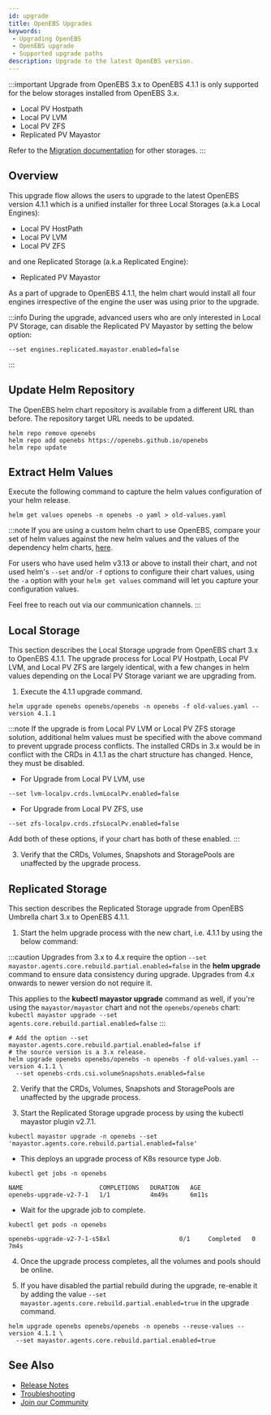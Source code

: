```yaml
---
id: upgrade
title: OpenEBS Upgrades
keywords:
 - Upgrading OpenEBS
 - OpenEBS upgrade
 - Supported upgrade paths
description: Upgrade to the latest OpenEBS version.
---
```


:::important
Upgrade from OpenEBS 3.x to OpenEBS 4.1.1 is only supported for the below storages installed from OpenEBS 3.x.

- Local PV Hostpath
- Local PV LVM
- Local PV ZFS
- Replicated PV Mayastor

Refer to the [Migration documentation](../user-guides/data-migration/migration-overview.md) for other storages.
:::

## Overview

This upgrade flow allows the users to upgrade to the latest OpenEBS version 4.1.1 which is a unified installer for three Local Storages (a.k.a Local Engines):
- Local PV HostPath
- Local PV LVM 
- Local PV ZFS 

and one Replicated Storage (a.k.a Replicated Engine):
- Replicated PV Mayastor

As a part of upgrade to OpenEBS 4.1.1, the helm chart would install all four engines irrespective of the engine the user was using prior to the upgrade. 

:::info
During the upgrade, advanced users who are only interested in Local PV Storage, can disable the Replicated PV Mayastor by setting the below option:

```
--set engines.replicated.mayastor.enabled=false
```
:::

## Update Helm Repository

The OpenEBS helm chart repository is available from a different URL than before. The repository target URL needs to be updated.

```
helm repo remove openebs
helm repo add openebs https://openebs.github.io/openebs
helm repo update
```

## Extract Helm Values

Execute the following command to capture the helm values configuration of your helm release.

```
helm get values openebs -n openebs -o yaml > old-values.yaml 
```

:::note
If you are using a custom helm chart to use OpenEBS, compare your set of helm values against the new helm values and the values of the dependency helm charts, [here](https://github.com/openebs/openebs/blob/HEAD/charts/values.yaml).

For users who have used helm v3.13 or above to install their chart, and not used helm's `--set` and/or `-f` options to configure their chart values, using the `-a` option with your `helm get values` command will let you capture your configuration values.
 
Feel free to reach out via our communication channels.
:::


## Local Storage

This section describes the Local Storage upgrade from OpenEBS chart 3.x to OpenEBS 4.1.1. The upgrade process for Local PV Hostpath, Local PV LVM, and Local PV ZFS are largely identical, with a few changes in helm values depending on the Local PV Storage variant we are upgrading from.

1. Execute the 4.1.1 upgrade command. 

```
helm upgrade openebs openebs/openebs -n openebs -f old-values.yaml --version 4.1.1
```

:::note
If the upgrade is from Local PV LVM or Local PV ZFS storage solution, additional helm values must be specified with the above command to prevent upgrade process conflicts. The installed CRDs in 3.x would be in conflict with the CRDs in 4.1.1 as the chart structure has changed. Hence, they must be disabled.


- For Upgrade from Local PV LVM, use

```
--set lvm-localpv.crds.lvmLocalPv.enabled=false
```

- For Upgrade from Local PV ZFS, use

```
--set zfs-localpv.crds.zfsLocalPv.enabled=false
```

Add both of these options, if your chart has both of these enabled.
:::

3. Verify that the CRDs, Volumes, Snapshots and StoragePools are unaffected by the upgrade process.

## Replicated Storage

This section describes the Replicated Storage upgrade from OpenEBS Umbrella chart 3.x to OpenEBS 4.1.1.

1. Start the helm upgrade process with the new chart, i.e. 4.1.1 by using the below command:

:::caution
Upgrades from 3.x to 4.x require the option `--set mayastor.agents.core.rebuild.partial.enabled=false` in the **helm upgrade** command to ensure data consistency during upgrade. Upgrades from 4.x onwards to newer version do not require it.

This applies to the **kubectl mayastor upgrade** command as well, if you're using the `mayastor/mayastor` chart and not the `openebs/openebs` chart: `kubectl mayastor upgrade --set agents.core.rebuild.partial.enabled=false`
:::

```
# Add the option --set mayastor.agents.core.rebuild.partial.enabled=false if
# the source version is a 3.x release.
helm upgrade openebs openebs/openebs -n openebs -f old-values.yaml --version 4.1.1 \
  --set openebs-crds.csi.volumeSnapshots.enabled=false
```

2. Verify that the CRDs, Volumes, Snapshots and StoragePools are unaffected by the upgrade process.

3. Start the Replicated Storage upgrade process by using the kubectl mayastor plugin v2.7.1.

```
kubectl mayastor upgrade -n openebs --set 'mayastor.agents.core.rebuild.partial.enabled=false'
```

- This deploys an upgrade process of K8s resource type Job.

```
kubectl get jobs -n openebs 

NAME                     COMPLETIONS   DURATION   AGE 
openebs-upgrade-v2-7-1   1/1           4m49s      6m11s
```

- Wait for the upgrade job to complete.

```
kubectl get pods -n openebs

openebs-upgrade-v2-7-1-s58xl                   0/1     Completed   0          7m4s
```

4. Once the upgrade process completes, all the volumes and pools should be online.

5. If you have disabled the partial rebuild during the upgrade, re-enable it by adding the value `--set mayastor.agents.core.rebuild.partial.enabled=true` in the upgrade command.

```
helm upgrade openebs openebs/openebs -n openebs --reuse-values --version 4.1.1 \
  --set mayastor.agents.core.rebuild.partial.enabled=true
```

## See Also

- [Release Notes](../releases.md)
- [Troubleshooting](../troubleshooting/troubleshooting-local-storage.md)
- [Join our Community](../community.md)
